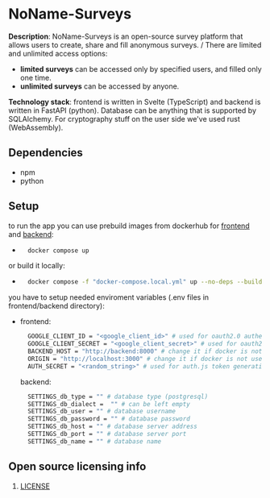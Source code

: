 # NoName-Surveys

**Description**:  NoName-Surveys is an open-source survey platform that allows users to create, share and fill anonymous surveys. /
There are limited and unlimited access options:
- **limited surveys** can be accessed only by specified users, and filled only one time.
- **unlimited surveys** can be accessed by anyone.

**Technology stack**: frontend is written in Svelte (TypeScript) and backend is written in FastAPI (python). Database can be anything that is supported by SQLAlchemy. For cryptography stuff on the user side we've used rust (WebAssembly).

## Dependencies
- npm
- python

## Setup
to run the app you can use prebuild images from dockerhub for [frontend]() and [backend]():
- ```sh
    docker compose up
    ```

or build it locally:
- ```sh
    docker compose -f "docker-compose.local.yml" up --no-deps --build
  ```
you have to setup needed enviroment variables (.env files in frontend/backend directory):
- frontend:
  ```sh
    GOOGLE_CLIENT_ID = "<google_client_id>" # used for oauth2.0 authentication
    GOOGLE_CLIENT_SECRET = "<google_client_secret>" # used for oauth2.0 authentication
    BACKEND_HOST = "http://backend:8000" # change it if docker is not used
    ORIGIN = "http://localhost:3000" # change it if docker is not used
    AUTH_SECRET = "<random_string>" # used for auth.js token generation
  ```
  backend:
  ```sh
    SETTINGS_db_type = "" # database type (postgresql)
    SETTINGS_db_dialect =  "" # can be left empty
    SETTINGS_db_user = "" # database username
    SETTINGS_db_password = "" # database password
    SETTINGS_db_host = "" # database server address
    SETTINGS_db_port = "" # database server port
    SETTINGS_db_name = "" # database name
  ```

## Open source licensing info
1. [LICENSE](LICENSE)
